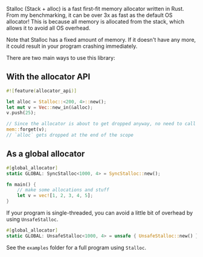 Stalloc (Stack + alloc) is a fast first-fit memory allocator written in Rust. From my benchmarking, it can be over 3x as fast as the default OS allocator! This is because all memory is allocated from the stack, which allows it to avoid all OS overhead.

Note that Stalloc has a fixed amount of memory. If it doesn't have any more, it could result in your program crashing immediately.

There are two main ways to use this library:

## With the allocator API
```rs
#![feature(allocator_api)]

let alloc = Stalloc::<200, 4>::new();
let mut v = Vec::new_in(&alloc);
v.push(25);

// Since the allocator is about to get dropped anyway, no need to call the destructor of `v`.
mem::forget(v);
// `alloc` gets dropped at the end of the scope
```

## As a global allocator
```rs
#[global_allocator]
static GLOBAL: SyncStalloc<1000, 4> = SyncStalloc::new();

fn main() {
	// make some allocations and stuff
	let v = vec![1, 2, 3, 4, 5];
}
```

If your program is single-threaded, you can avoid a little bit of overhead by using `UnsafeStalloc`.
```rs
#[global_allocator]
static GLOBAL: UnsafeStalloc<1000, 4> = unsafe { UnsafeStalloc::new() };
```

See the `examples` folder for a full program using `Stalloc`.

